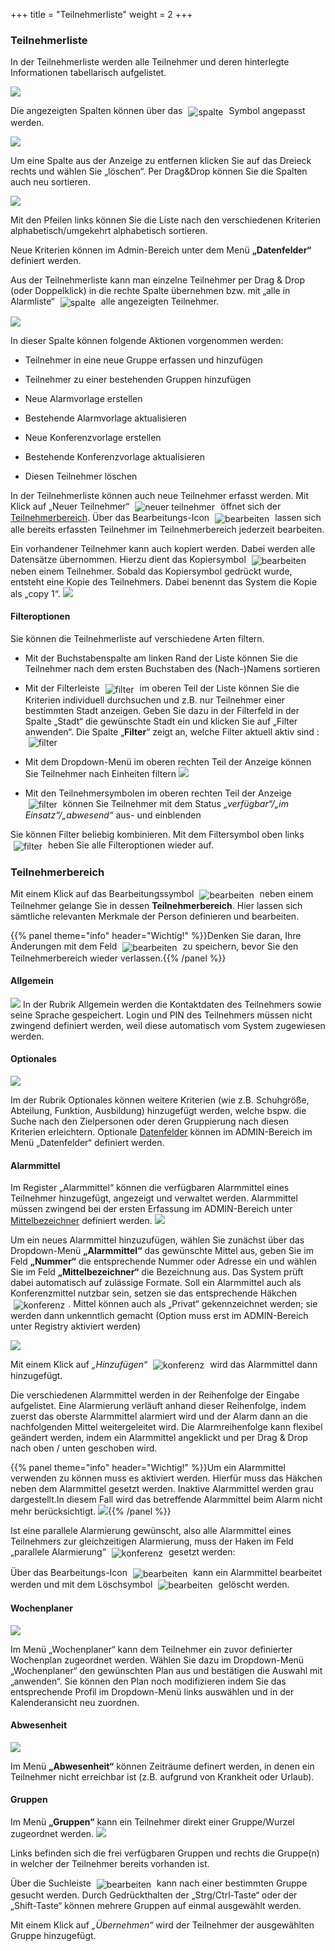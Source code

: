 +++
title = "Teilnehmerliste"
weight = 2
+++


<a name="teilnehmerliste"></a>
### Teilnehmerliste 

In der Teilnehmerliste werden alle Teilnehmer und deren hinterlegte Informationen tabellarisch aufgelistet. 

![](/img/mutieren_mutation_teilnehmerliste.png?width=900px&classes=shadow)

Die angezeigten Spalten können über das <img src="/img/mutieren_mutation_teilnehmerliste_spalten_anpassen1.png" alt="spalte" style='vertical-align:middle;display:inline;margin:0px 5px; '>
Symbol angepasst werden. 

![](/img/mutieren_mutation_teilnehmerliste_spalten_anpassen2.png?classes=shadow)


  
Um eine Spalte aus der Anzeige zu entfernen klicken Sie auf das Dreieck rechts und wählen Sie „löschen“. Per Drag&Drop können Sie die Spalten auch neu sortieren.

![](/img/mutieren_mutation_teilnehmerliste_spalten_anpassen3.png)

Mit den Pfeilen links können Sie die Liste nach den verschiedenen Kriterien alphabetisch/umgekehrt alphabetisch sortieren.  



Neue Kriterien können im Admin-Bereich unter dem Menü **„Datenfelder“** definiert werden. 

  


Aus der Teilnehmerliste kann man einzelne Teilnehmer per Drag & Drop
(oder Doppelklick) in die rechte Spalte übernehmen bzw. mit „alle in Alarmliste“ <img src="/img/mutieren_mutation_teilnehmerliste_alle_in_alarmliste.png" alt="spalte" style='vertical-align:middle;display:inline;margin:0px 5px; '> alle angezeigten 
Teilnehmer.

![](/img/mutieren_mutation_teilnehmerliste_teilnehmer.png?classes=shadow)

In dieser Spalte können folgende Aktionen vorgenommen werden:

- Teilnehmer in eine neue Gruppe erfassen und hinzufügen

- Teilnehmer zu einer bestehenden Gruppen hinzufügen

- Neue Alarmvorlage erstellen

- Bestehende Alarmvorlage aktualisieren

- Neue Konferenzvorlage erstellen

- Bestehende Konferenzvorlage aktualisieren

- Diesen Teilnehmer löschen

In der Teilnehmerliste können auch neue Teilnehmer erfasst werden. Mit Klick auf „Neuer
Teilnehmer“ <img src="/img/mutieren_mutation_teilnehmerliste_neuer_teilnehmer.png" alt="neuer teilnehmer" style='vertical-align:middle;display:inline;margin:0px 5px; '>
öffnet sich der [Teilnehmerbereich](#teilnehmerbereich). Über das Bearbeitungs-Icon
<img src="/img/bearbeitungsicon.png" alt="bearbeiten" style='vertical-align:middle;display:inline;margin:0px 5px; '>
lassen sich alle bereits erfassten Teilnehmer im Teilnehmerbereich
jederzeit bearbeiten.

Ein vorhandener Teilnehmer kann auch kopiert werden. Dabei werden
alle Datensätze übernommen. Hierzu dient das Kopiersymbol <img src="/img/kopiersymbol.png" alt="bearbeiten" style='vertical-align:middle;display:inline;margin:0px 5px; '> neben einem Teilnehmer.
Sobald das Kopiersymbol gedrückt wurde, entsteht eine Kopie des
Teilnehmers. Dabei benennt das System die Kopie als „copy 1“.
![](/img/mutieren_mutation_teilnehmerliste_teilnehmer_kopieren.png?classes=shadow)





#### Filteroptionen

Sie können die Teilnehmerliste auf verschiedene Arten filtern.
 
 - Mit der Buchstabenspalte am linken Rand der Liste können Sie die Teilnehmer nach dem ersten Buchstaben des (Nach-)Namens sortieren
 
 - Mit der Filterleiste <img src="/img/mutieren_mutation_teilnehmerliste_filter1.png" alt="filter" style='vertical-align:middle;display:inline;margin:0px 5px; '>
im oberen Teil der Liste können Sie die Kriterien individuell durchsuchen und z.B. nur Teilnehmer einer bestimmten Stadt anzeigen. Geben Sie dazu in der Filterfeld in der Spalte „Stadt“ die gewünschte Stadt ein und klicken Sie 
auf „Filter anwenden“. Die Spalte „**Filter**“ zeigt an, welche Filter aktuell aktiv sind :<img src="/img/mutieren_mutation_teilnehmerliste_filter2.png" alt="filter" style='vertical-align:middle;display:inline;margin:0px 5px; '> 

 - Mit dem Dropdown-Menü im oberen rechten Teil der Anzeige können Sie Teilnehmer nach Einheiten filtern ![](/img/mutieren_mutation_teilnehmerliste_filter3.png?classes=shadow)
 
 - Mit den Teilnehmersymbolen im oberen rechten Teil der Anzeige <img src="/img/mutieren_mutation_teilnehmerliste_filter4.png" alt="filter" style='vertical-align:middle;display:inline;margin:0px 5px; '> können Sie 
	Teilnehmer mit dem Status *„verfügbar“/„im Einsatz“/„abwesend“* aus- und einblenden
	
Sie können Filter beliebig kombinieren. Mit dem Filtersymbol oben links <img src="/img/mutieren_mutation_teilnehmerliste_filter_aufheben.png" alt="filter" style='vertical-align:middle;display:inline;margin:0px 5px; '> heben Sie alle Filteroptionen wieder auf.






<a name="teilnehmerbereich"></a>
### Teilnehmerbereich 

Mit einem Klick auf das Bearbeitungssymbol <img src="/img/bearbeitungsicon.png" alt="bearbeiten" style='vertical-align:middle;display:inline;margin:0px 5px; '> neben einem Teilnehmer
gelange Sie in dessen **Teilnehmerbereich**. Hier lassen sich sämtliche relevanten Merkmale der Person definieren und bearbeiten.   

{{% panel theme="info" header="Wichtig!" %}}Denken Sie daran, Ihre Änderungen mit dem Feld <img src="/img/teilnehmerbereich_speichern.png" alt="bearbeiten" style='vertical-align:middle;display:inline;margin:0px 5px;'> zu speichern, bevor Sie
den Teilnehmerbereich wieder verlassen.{{% /panel %}}



<a name="allgemein"></a>
#### Allgemein

![](/img/mutieren_mutation_teilnehmerliste_teilnehmerbereich_allgemein.png?classes=shadow&width=700px)
In der Rubrik Allgemein werden die Kontaktdaten des Teilnehmers sowie seine Sprache gespeichert.
Login und PIN des Teilnehmers müssen nicht zwingend definiert
werden, weil diese automatisch vom System zugewiesen werden.

<a name="optionales"></a>
#### Optionales

![](/img/mutieren_mutation_teilnehmerliste_teilnehmerbereich_optionales.png?classes=shadow&width=700px)

Im der Rubrik Optionales können weitere Kriterien (wie z.B. Schuhgröße, Abteilung,
Funktion, Ausbildung) hinzugefügt werden, welche bspw. die Suche nach
den Zielpersonen oder deren Gruppierung nach diesen
Kriterien erleichtern. Optionale [Datenfelder](/admin/datenfelder/) können im ADMIN-Bereich im Menü „Datenfelder“ definiert werden.

<a name="alarmmittel"></a>
#### Alarmmittel

Im Register „Alarmmittel“ können die verfügbaren Alarmmittel eines Teilnehmer hinzugefügt, angezeigt und verwaltet werden. Alarmmittel müssen zwingend bei der ersten Erfassung im ADMIN-Bereich unter [Mittelbezeichner](/admin/mittelbezeichner/)
 definiert werden.
![](/img/mutieren_mutation_teilnehmerliste_teilnehmerbereich_alarmmittel.png?classes=shadow&width=700px)

Um ein neues Alarmmittel hinzuzufügen, wählen Sie zunächst über das Dropdown-Menü **„Alarmmittel“** das gewünschte Mittel aus, geben Sie im  Feld **„Nummer“** die entsprechende Nummer oder Adresse ein und wählen Sie im Feld **„Mittelbezeichner“**
die Bezeichnung aus. Das System prüft dabei automatisch auf zulässige Formate. Soll ein Alarmmittel auch als Konferenzmittel nutzbar sein, setzen sie das entsprechende Häkchen
<img src="/img/mutieren_mutation_teilnehmerliste_teilnehmerbereich_alarmmittel_konferenzmittel.png" alt="konferenz" style='vertical-align:middle;display:inline;margin:0px 5px; '>. Mittel können auch als „Privat“ gekennzeichnet werden; sie werden dann unkenntlich gemacht (Option muss erst im 
ADMIN-Bereich unter Registry aktiviert werden)

![](/img/mutieren_mutation_teilnehmerliste_teilnehmerbereich_alarmmittel_neu.png)

Mit einem Klick auf *„Hinzufügen“*
<img src="/img/mutieren_mutation_teilnehmerliste_teilnehmerbereich_alarmmittel_hinzufuegen.png" alt="konferenz" style='vertical-align:middle;display:inline;margin:0px 5px; '>  wird das Alarmmittel dann hinzugefügt.

 
Die verschiedenen Alarmmittel werden in der Reihenfolge der Eingabe aufgelistet. Eine Alarmierung verläuft anhand dieser Reihenfolge, indem
zuerst das oberste Alarmmittel alarmiert wird und der Alarm dann an die
nachfolgenden Mittel weitergeleitet wird. Die Alarmreihenfolge kann
flexibel geändert werden, indem ein Alarmmittel angeklickt und per Drag
& Drop nach oben / unten geschoben wird.   

{{% panel theme="info" header="Wichtig!" %}}Um ein Alarmmittel verwenden zu können muss es aktiviert werden. Hierfür muss das Häkchen neben dem Alarmmittel gesetzt werden. Inaktive Alarmmittel werden grau dargestellt.In diesem Fall wird das betreffende Alarmmittel beim Alarm nicht mehr
berücksichtigt.
![](/img/mutieren_mutation_teilnehmerliste_teilnehmerbereich_alarmmittel_alarmreihenfolge.png?classes=shadow){{% /panel %}}

 
Ist eine parallele Alarmierung gewünscht, also alle Alarmmittel eines
Teilnehmers zur gleichzeitigen Alarmierung, muss der Haken im Feld
„parallele Alarmierung“ <img src="/img/mutieren_mutation_teilnehmerliste_teilnehmerbereich_alarmmittel_parallel.png" alt="konferenz" style='vertical-align:middle;display:inline;margin:0px 5px; '> gesetzt werden:

Über das Bearbeitungs-Icon <img src="/img/bearbeitungsicon.png" alt="bearbeiten" style='vertical-align:middle;display:inline;margin:0px 5px; '> kann ein Alarmmittel bearbeitet werden und mit dem 
Löschsymbol <img src="/img/loesch-icon.png" alt="bearbeiten" style='vertical-align:middle;display:inline;margin:0px 5px; '> gelöscht werden.


#### Wochenplaner

![](/img/mutieren_mutation_teilnehmerliste_teilnehmerbereich_wochenplaner.png?classes=shadow&width=700px)

Im Menü „Wochenplaner“ kann dem Teilnehmer ein zuvor definierter Wochenplan zugeordnet werden. Wählen Sie dazu im Dropdown-Menü „Wochenplaner“ den gewünschten Plan aus und bestätigen die Auswahl mit „anwenden“. Sie können den Plan noch modifizieren indem
Sie das entsprechende Profil im Dropdown-Menü links auswählen und in der Kalenderansicht neu zuordnen.

<a name="abwesenheit"></a>
#### Abwesenheit

![](/img/mutieren_mutation_teilnehmerliste_teilnehmerbereich_abwesenheit.png?classes=shadow&width=700px)

Im Menü **„Abwesenheit“** können Zeiträume definert werden, in denen ein Teilnehmer nicht erreichbar ist (z.B. aufgrund von Krankheit oder Urlaub).

<a name="gruppen"></a>
#### Gruppen

Im Menü **„Gruppen“** kann ein Teilnehmer direkt einer Gruppe/Wurzel zugeordnet werden. 
![](/img/mutieren_mutation_teilnehmerliste_teilnehmerbereich_gruppen.png?width=700px&classes=shadow)

Links befinden sich die frei verfügbaren Gruppen und rechts die
Gruppe(n) in welcher der Teilnehmer bereits vorhanden ist.

Über die Suchleiste <img src="/img/mutieren_mutation_teilnehmerliste_teilnehmerbereich_gruppen_suchen.png" alt="bearbeiten" style='vertical-align:middle;display:inline;margin:0px 5px; '> kann nach einer bestimmten Gruppe gesucht werden. Durch Gedrückthalten der „Strg/Ctrl-Taste“ 
oder der „Shift-Taste“ können mehrere Gruppen auf einmal ausgewählt werden. 
  
Mit einem Klick auf *„Übernehmen“* wird der Teilnehmer der ausgewählten Gruppe hinzugefügt.



